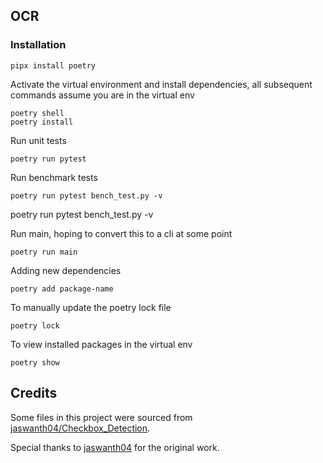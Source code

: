 ## OCR

### Installation

```shell
pipx install poetry
```

Activate the virtual environment and install dependencies, all subsequent commands assume you are in the virtual env
```shell
poetry shell
poetry install
```

Run unit tests
```shell
poetry run pytest
```

Run benchmark tests
```shell
poetry run pytest bench_test.py -v
```

poetry run pytest bench_test.py -v  

Run main, hoping to convert this to a cli at some point
```shell
poetry run main
```


Adding new dependencies
```shell
poetry add package-name
```

To manually update the poetry lock file
```shell
poetry lock
```

To view installed packages in the virtual env
```shell
poetry show
```


## Credits

Some files in this project were sourced from [jaswanth04/Checkbox_Detection](https://github.com/jaswanth04/Checkbox_Detection).

Special thanks to [jaswanth04](https://github.com/jaswanth04) for the original work.
